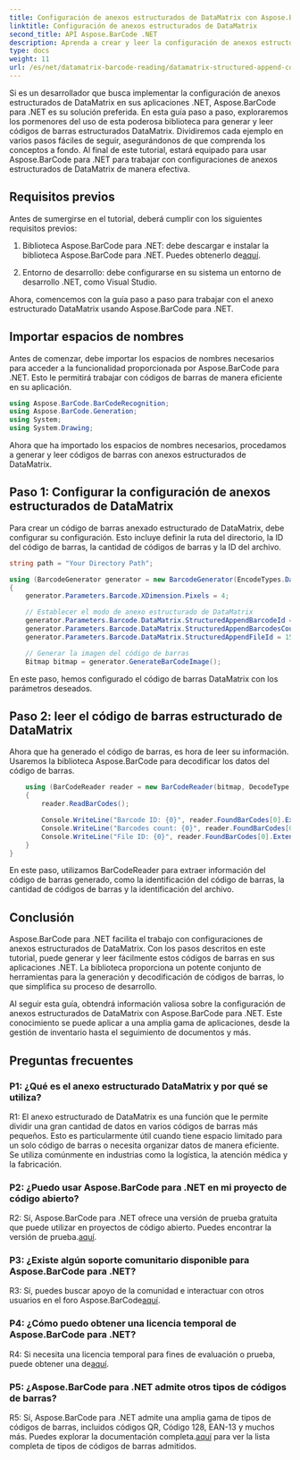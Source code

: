 ```yaml
---
title: Configuración de anexos estructurados de DataMatrix con Aspose.BarCode para .NET
linktitle: Configuración de anexos estructurados de DataMatrix
second_title: API Aspose.BarCode .NET
description: Aprenda a crear y leer la configuración de anexos estructurados de DataMatrix en .NET usando Aspose.BarCode para una organización de datos de alta eficiencia.
type: docs
weight: 11
url: /es/net/datamatrix-barcode-reading/datamatrix-structured-append-configuration/
---
```

Si es un desarrollador que busca implementar la configuración de anexos estructurados de DataMatrix en sus aplicaciones .NET, Aspose.BarCode para .NET es su solución preferida. En esta guía paso a paso, exploraremos los pormenores del uso de esta poderosa biblioteca para generar y leer códigos de barras estructurados DataMatrix. Dividiremos cada ejemplo en varios pasos fáciles de seguir, asegurándonos de que comprenda los conceptos a fondo. Al final de este tutorial, estará equipado para usar Aspose.BarCode para .NET para trabajar con configuraciones de anexos estructurados de DataMatrix de manera efectiva.

## Requisitos previos

Antes de sumergirse en el tutorial, deberá cumplir con los siguientes requisitos previos:

1.  Biblioteca Aspose.BarCode para .NET: debe descargar e instalar la biblioteca Aspose.BarCode para .NET. Puedes obtenerlo de[aquí](https://releases.aspose.com/barcode/net/).

2. Entorno de desarrollo: debe configurarse en su sistema un entorno de desarrollo .NET, como Visual Studio.

Ahora, comencemos con la guía paso a paso para trabajar con el anexo estructurado DataMatrix usando Aspose.BarCode para .NET.

## Importar espacios de nombres

Antes de comenzar, debe importar los espacios de nombres necesarios para acceder a la funcionalidad proporcionada por Aspose.BarCode para .NET. Esto le permitirá trabajar con códigos de barras de manera eficiente en su aplicación.

```csharp
using Aspose.BarCode.BarCodeRecognition;
using Aspose.BarCode.Generation;
using System;
using System.Drawing;
```

Ahora que ha importado los espacios de nombres necesarios, procedamos a generar y leer códigos de barras con anexos estructurados de DataMatrix.


## Paso 1: Configurar la configuración de anexos estructurados de DataMatrix

Para crear un código de barras anexado estructurado de DataMatrix, debe configurar su configuración. Esto incluye definir la ruta del directorio, la ID del código de barras, la cantidad de códigos de barras y la ID del archivo.

```csharp
string path = "Your Directory Path";

using (BarcodeGenerator generator = new BarcodeGenerator(EncodeTypes.DataMatrix, "Aspose"))
{
    generator.Parameters.Barcode.XDimension.Pixels = 4;

    // Establecer el modo de anexo estructurado de DataMatrix
    generator.Parameters.Barcode.DataMatrix.StructuredAppendBarcodeId = 3;
    generator.Parameters.Barcode.DataMatrix.StructuredAppendBarcodesCount = 5;
    generator.Parameters.Barcode.DataMatrix.StructuredAppendFileId = 150;

    // Generar la imagen del código de barras
    Bitmap bitmap = generator.GenerateBarCodeImage();
```

En este paso, hemos configurado el código de barras DataMatrix con los parámetros deseados.

## Paso 2: leer el código de barras estructurado de DataMatrix

Ahora que ha generado el código de barras, es hora de leer su información. Usaremos la biblioteca Aspose.BarCode para decodificar los datos del código de barras.

```csharp
    using (BarCodeReader reader = new BarCodeReader(bitmap, DecodeType.DataMatrix))
    {
        reader.ReadBarCodes();

        Console.WriteLine("Barcode ID: {0}", reader.FoundBarCodes[0].Extended.DataMatrix.StructuredAppendBarcodeId);
        Console.WriteLine("Barcodes count: {0}", reader.FoundBarCodes[0].Extended.DataMatrix.StructuredAppendBarcodesCount);
        Console.WriteLine("File ID: {0}", reader.FoundBarCodes[0].Extended.DataMatrix.StructuredAppendFileId);
    }
}
```

En este paso, utilizamos BarCodeReader para extraer información del código de barras generado, como la identificación del código de barras, la cantidad de códigos de barras y la identificación del archivo.

## Conclusión

Aspose.BarCode para .NET facilita el trabajo con configuraciones de anexos estructurados de DataMatrix. Con los pasos descritos en este tutorial, puede generar y leer fácilmente estos códigos de barras en sus aplicaciones .NET. La biblioteca proporciona un potente conjunto de herramientas para la generación y decodificación de códigos de barras, lo que simplifica su proceso de desarrollo.

Al seguir esta guía, obtendrá información valiosa sobre la configuración de anexos estructurados de DataMatrix con Aspose.BarCode para .NET. Este conocimiento se puede aplicar a una amplia gama de aplicaciones, desde la gestión de inventario hasta el seguimiento de documentos y más.

## Preguntas frecuentes

### P1: ¿Qué es el anexo estructurado DataMatrix y por qué se utiliza?

R1: El anexo estructurado de DataMatrix es una función que le permite dividir una gran cantidad de datos en varios códigos de barras más pequeños. Esto es particularmente útil cuando tiene espacio limitado para un solo código de barras o necesita organizar datos de manera eficiente. Se utiliza comúnmente en industrias como la logística, la atención médica y la fabricación.

### P2: ¿Puedo usar Aspose.BarCode para .NET en mi proyecto de código abierto?

 R2: Sí, Aspose.BarCode para .NET ofrece una versión de prueba gratuita que puede utilizar en proyectos de código abierto. Puedes encontrar la versión de prueba.[aquí](https://releases.aspose.com/).

### P3: ¿Existe algún soporte comunitario disponible para Aspose.BarCode para .NET?

 R3: Sí, puedes buscar apoyo de la comunidad e interactuar con otros usuarios en el foro Aspose.BarCode[aquí](https://forum.aspose.com/c/barcode/13).

### P4: ¿Cómo puedo obtener una licencia temporal de Aspose.BarCode para .NET?

 R4: Si necesita una licencia temporal para fines de evaluación o prueba, puede obtener una de[aquí](https://purchase.aspose.com/temporary-license/).

### P5: ¿Aspose.BarCode para .NET admite otros tipos de códigos de barras?

R5: Sí, Aspose.BarCode para .NET admite una amplia gama de tipos de códigos de barras, incluidos códigos QR, Código 128, EAN-13 y muchos más. Puedes explorar la documentación completa.[aquí](https://reference.aspose.com/barcode/net/) para ver la lista completa de tipos de códigos de barras admitidos.